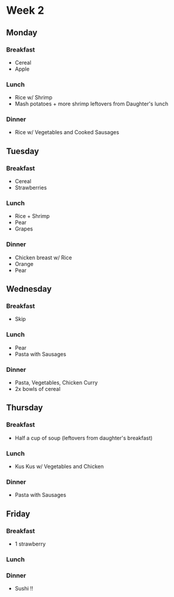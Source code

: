 # Week 2

## Monday

### Breakfast

- Cereal
- Apple

### Lunch

- Rice w/ Shrimp
- Mash potatoes + more shrimp leftovers from Daughter's lunch

### Dinner

- Rice w/ Vegetables and Cooked Sausages

## Tuesday

### Breakfast

- Cereal
- Strawberries

### Lunch

- Rice + Shrimp
- Pear
- Grapes

### Dinner

- Chicken breast w/ Rice
- Orange
- Pear

## Wednesday

### Breakfast

- Skip

### Lunch

- Pear
- Pasta with Sausages

### Dinner

- Pasta, Vegetables, Chicken Curry
- 2x bowls of cereal

## Thursday

### Breakfast

- Half a cup of soup (leftovers from daughter's breakfast)

### Lunch

- Kus Kus w/ Vegetables and Chicken

### Dinner

- Pasta with Sausages

## Friday

### Breakfast

- 1 strawberry

### Lunch



### Dinner

- Sushi !!
